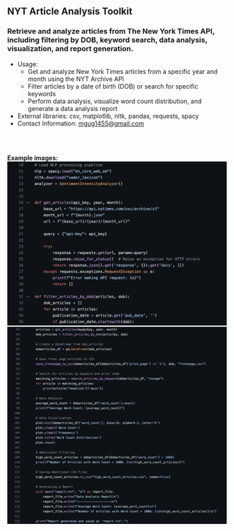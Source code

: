 ## NYT Article Analysis Toolkit

### Retrieve and analyze articles from The New York Times API, including filtering by DOB, keyword search, data analysis, visualization, and report generation.

- Usage:
  - Get and analyze New York Times articles from a specific year and month using the NYT Archive API
  - Filter articles by a date of birth (DOB) or search for specific keywords
  - Perform data analysis, visualize word count distribution, and generate a data analysis report
- External libraries: csv, matplotlib, nltk, pandas, requests, spacy
- Contact Information: [mgug1455@gmail.com](mailto:mgug1455@gmail.com)

<br>
<br>

**Example images:**
![NYT DOB API Screen 1](/assets/nyt_toolkit1.png)
![NYT DOB API Screen 2](/assets/nyt_toolkit2.png)
